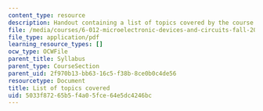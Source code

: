 ```yaml
---
content_type: resource
description: Handout containing a list of topics covered by the course.
file: /media/courses/6-012-microelectronic-devices-and-circuits-fall-2009/5033f87265b5f4a05fce64e5dc4246bc_MIT6_012F09_topics.pdf
file_type: application/pdf
learning_resource_types: []
ocw_type: OCWFile
parent_title: Syllabus
parent_type: CourseSection
parent_uid: 2f970b13-bb63-16c5-f38b-8ce0b0c4de56
resourcetype: Document
title: List of topics covered
uid: 5033f872-65b5-f4a0-5fce-64e5dc4246bc
---
```

